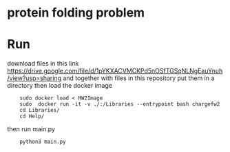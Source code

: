 # protein folding problem

# Run 
download files in this link
https://drive.google.com/file/d/1pYKXACVMCKPd5nOSfTGSqNLNgEauYnuh/view?usp=sharing
and together with files in this repository put them in a directory then load the docker image
```
    sudo docker load < HW2Image
    sudo  docker run -it -v ./:/Libraries --entrypoint bash chargefw2
    cd Libraries/
    cd Help/
```
then run main.py
```
    python3 main.py
```
